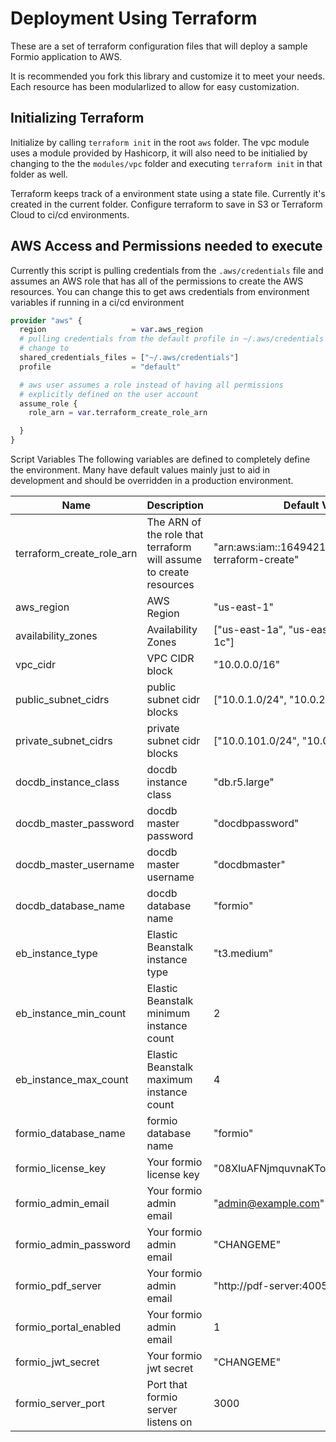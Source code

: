 # Deployment Using Terraform
These are a set of terraform configuration files that will deploy a sample Formio application to AWS.

It is recommended you fork this library and customize it to meet your needs.  Each resource has been modularlized to allow for easy customization.

## Initializing Terraform
Initialize by calling `terraform init` in the root `aws` folder.  The vpc module uses a module provided by Hashicorp, it will also need to be initialied by changing to the the `modules/vpc` folder and executing `terraform init` in that folder as well.

Terraform keeps track of a environment state using a state file.  Currently it's created in the current folder.  Configure terraform to save in S3 or Terraform Cloud to ci/cd environments.

## AWS Access and Permissions needed to execute
Currently this script is pulling credentials from the `.aws/credentials` file and assumes an AWS role that has all of the permissions to create the AWS resources.  You can change this to get aws credentials from environment variables if running in a ci/cd environment
```tf
provider "aws" {
  region                   = var.aws_region
  # pulling credentials from the default profile in ~/.aws/credentials
  # change to
  shared_credentials_files = ["~/.aws/credentials"]
  profile                  = "default"

  # aws user assumes a role instead of having all permissions
  # explicitly defined on the user account
  assume_role {
    role_arn = var.terraform_create_role_arn

  }
}
```
Script Variables
The following variables are defined to completely define the environment. Many have default values mainly just to aid in development and should be overridden in a production environment.

| Name | Description | Default Value |
| --- | --- | --- |
| terraform_create_role_arn | The ARN of the role that terraform will assume to create resources | "arn:aws:iam::164942174324:role/formio-terraform-create" |
| aws_region | AWS Region | "us-east-1" |
| availability_zones | Availability Zones | ["us-east-1a", "us-east-1b", "us-east-1c"] |
| vpc_cidr | VPC CIDR block | "10.0.0.0/16" |
| public_subnet_cidrs | public subnet cidr blocks | ["10.0.1.0/24", "10.0.2.0/24"] |
| private_subnet_cidrs | private subnet cidr blocks | ["10.0.101.0/24", "10.0.102.0/24"] |
| docdb_instance_class | docdb instance class | "db.r5.large" |
| docdb_master_password | docdb master password | "docdbpassword" |
| docdb_master_username | docdb master username | "docdbmaster" |
| docdb_database_name | docdb database name | "formio" |
| eb_instance_type | Elastic Beanstalk instance type | "t3.medium" |
| eb_instance_min_count | Elastic Beanstalk minimum instance count | 2 |
| eb_instance_max_count | Elastic Beanstalk maximum instance count | 4 |
| formio_database_name | formio database name | "formio" |
| formio_license_key | Your formio license key | "08XIuAFNjmquvnaKTotIhQTKzNbll" |
| formio_admin_email | Your formio admin email | "admin@example.com" |
| formio_admin_password | Your formio admin email | "CHANGEME" |
| formio_pdf_server | Your formio admin email | "http://pdf-server:4005" |
| formio_portal_enabled | Your formio admin email | 1 |
| formio_jwt_secret | Your formio jwt secret | "CHANGEME" |
| formio_server_port | Port that formio server listens on | 3000 |
